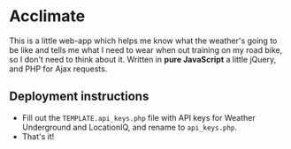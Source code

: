 # Acclimate

This is a little web-app which helps me know what the weather's going to be like and tells me what I need to wear when out training on my road bike, so I don't need to think about it. Written in **pure JavaScript** a little jQuery, and PHP for Ajax requests.

## Deployment instructions

- Fill out the `TEMPLATE.api_keys.php` file with API keys for Weather Underground and LocationIQ, and rename to `api_keys.php`.
- That's it!
